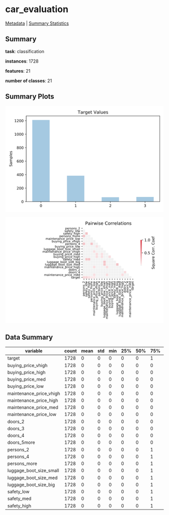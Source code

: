 # car_evaluation

[Metadata](metadata.yaml) | [Summary Statistics](summary_stats.csv)

## Summary

**task**: classification

**instances**: 1728

**features**: 21

**number of classes**: 21

## Summary Plots

![Labels](label.svg)

![Corr](corr.svg)

## Data Summary

|	variable	|	count	|	mean	|	std	|	min	|	25%	|	50%	|	75%	|	max|
| --- | --- | --- | --- | --- | --- | --- | --- | --- |
|	target	|	1728	|	0	|	0	|	0	|	0	|	0	|	1	|	3
|	buying_price_vhigh	|	1728	|	0	|	0	|	0	|	0	|	0	|	0	|	1
|	buying_price_high	|	1728	|	0	|	0	|	0	|	0	|	0	|	0	|	1
|	buying_price_med	|	1728	|	0	|	0	|	0	|	0	|	0	|	0	|	1
|	buying_price_low	|	1728	|	0	|	0	|	0	|	0	|	0	|	0	|	1
|	maintenance_price_vhigh	|	1728	|	0	|	0	|	0	|	0	|	0	|	0	|	1
|	maintenance_price_high	|	1728	|	0	|	0	|	0	|	0	|	0	|	0	|	1
|	maintenance_price_med	|	1728	|	0	|	0	|	0	|	0	|	0	|	0	|	1
|	maintenance_price_low	|	1728	|	0	|	0	|	0	|	0	|	0	|	0	|	1
|	doors_2	|	1728	|	0	|	0	|	0	|	0	|	0	|	0	|	1
|	doors_3	|	1728	|	0	|	0	|	0	|	0	|	0	|	0	|	1
|	doors_4	|	1728	|	0	|	0	|	0	|	0	|	0	|	0	|	1
|	doors_5more	|	1728	|	0	|	0	|	0	|	0	|	0	|	0	|	1
|	persons_2	|	1728	|	0	|	0	|	0	|	0	|	0	|	1	|	1
|	persons_4	|	1728	|	0	|	0	|	0	|	0	|	0	|	1	|	1
|	persons_more	|	1728	|	0	|	0	|	0	|	0	|	0	|	1	|	1
|	luggage_boot_size_small	|	1728	|	0	|	0	|	0	|	0	|	0	|	1	|	1
|	luggage_boot_size_med	|	1728	|	0	|	0	|	0	|	0	|	0	|	1	|	1
|	luggage_boot_size_big	|	1728	|	0	|	0	|	0	|	0	|	0	|	1	|	1
|	safety_low	|	1728	|	0	|	0	|	0	|	0	|	0	|	1	|	1
|	safety_med	|	1728	|	0	|	0	|	0	|	0	|	0	|	1	|	1
|	safety_high	|	1728	|	0	|	0	|	0	|	0	|	0	|	1	|	1
